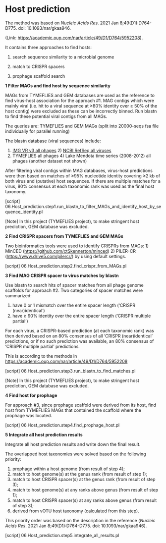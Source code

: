 # Host prediction

The method was based on *Nucleic Acids Res*. 2021 Jan 8;49(D1):D764-D775. doi: 10.1093/nar/gkaa946. 

(Link: https://academic.oup.com/nar/article/49/D1/D764/5952208).

It contains three approaches to find hosts: 

1) search sequence similarity to a microbial genome 

2) match to CRISPR spacers

3) prophage scaffold search



**1 Filter MAGs and find host by sequence similarity**

MAGs from TYMEFLIES and GEM databases are used as the reference to find virus-host association for the approach #1.  MAG contigs which were mainly viral (i.e. hit to a viral sequence at ≥80% identity over ≥ 50% of the host contig) were excluded as these can be incorrectly binned. Run blastn to find these potential viral contigs from all MAGs.

The queries are: TYMEFLIES and GEM MAGs (split into 20000-seqs fsa file individually for parallel running)

The blastn database (viral sequences) include: 

1) [IMG VR v3 all phages](https://github.com/AnantharamanLab/TYMEFLIES_Viral/tree/main/Database_IMGVR) 2) [NCBI RefSeq all viruses](https://github.com/AnantharamanLab/TYMEFLIES_Viral/tree/main/Database_NCBI_RefSeq_viral)
3) TYMEFLIES all phages 4) Lake Mendota time series (2008-2012) all phages (another dataset not shown)

After filtering viral contigs within MAG databases, virus-host predictions were then based on matches of ≥95% nucleotide identity covering ≥2 kb of both virus and (putative) host sequences. If there are multiple matches for a virus, 80% consensus at each taxonomic rank was used as the final host taxonomy.

[script] 06.Host_prediction.step1.run_blastn_to_filter_MAGs_and_identify_host_by_sequence_identity.pl

[Note] In this project (TYMEFLIES project), to make stringent host prediction, GEM database was excluded.

**2 Find CRISPR spacers from TYMEFLIES and GEM MAGs**

Two bioinformatics tools were used to identify CRISPRs from MAGs: 1) MinCED (https://github.com/ctSkennerton/minced) 2) PILER-CR (https://www.drive5.com/pilercr/) by using default settings. 

[script] 06.Host_prediction.step2.find_crispr_from_MAGs.pl

**3 Find MAG CRISPR spacer to virus matches by blastn**

Use blastn to search hits of spacer matches from all phage genome scaffolds for approach #2. Two categories of spacer matches were summarized:

1) have 0 or 1 mismatch over the entire spacer length (‘CRISPR (near)identical’) 
2) have ≥ 90% identity over the entire spacer length (‘CRISPR multiple partial’)

For each virus, a CRISPR-based prediction (at each taxonomic rank) was then derived based on an 80% consensus of all ‘CRISPR (near)identical’ predictions, or if no such prediction was available, an 80% consensus of ‘CRISPR multiple partial’ predictions. 

This is according to the methods in https://academic.oup.com/nar/article/49/D1/D764/5952208

[script] 06.Host_prediction.step3.run_blastn_to_find_matches.pl

[Note] In this project (TYMEFLIES project), to make stringent host prediction, GEM database was excluded.

**4 Find host for prophage**

For approach #3, since prophage scaffold were derived from its host, find host from TYMEFLIES MAGs that contained the scaffold where the prophage was located.

[script] 06.Host_prediction.step4.find_prophage_host.pl

**5 Integrate all host prediction results**

Integrate all host prediction results and write down the final result. 

The overlapped host taxonomies were solved based on the following priority: 
 1) prophage within a host genome (from result of step 4);
 2) match to host genome(s) at the genus rank (from result of step 1);
 3) match to host CRISPR spacer(s) at the genus rank (from result of step 3);
 4) match to host genome(s) at any ranks above genus (from result of step 1);
 5) match to host CRISPR spacer(s) at any ranks above genus (from result of step 3);
 6) derived from vOTU host taxonomy (calculated from this step).

This priority order was based on the description in the reference (*Nucleic Acids Res*. 2021 Jan 8;49(D1):D764-D775. doi: 10.1093/nar/gkaa946).

[script] 06.Host_prediction.step5.integrate_all_results.pl



